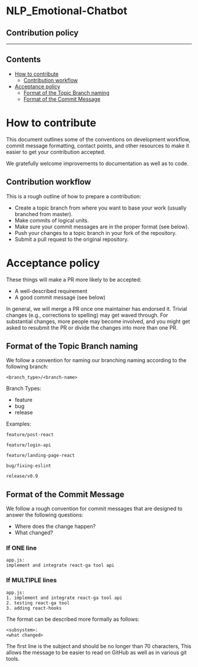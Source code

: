 # NLP_Emotional-Chatbot
## Contribution policy
---
## Contents

* [How to contribute](#How-to-contribute)
  * [Contribution workflow](#Contribution-workflow)
* [Acceptance policy](#Acceptance-policy)
  * [Format of the Topic Branch naming](#Format-of-the-Topic-Branch-naming)
  * [Format of the Commit Message](#Format-of-the-Commit-Message)

# How to contribute

This document outlines some of the conventions on development workflow, commit message formatting, contact points, and other resources to make it easier to get your contribution accepted.

We gratefully welcome improvements to documentation as well as to code.

## Contribution workflow

This is a rough outline of how to prepare a contribution:

- Create a topic branch from where you want to base your work (usually branched from master).
- Make commits of logical units.
- Make sure your commit messages are in the proper format (see below).
- Push your changes to a topic branch in your fork of the repository.
- Submit a pull request to the original repository.

# Acceptance policy

These things will make a PR more likely to be accepted:

 * A well-described requirement
 * A good commit message (see below)

In general, we will merge a PR once one maintainer has endorsed it.
Trivial changes (e.g., corrections to spelling) may get waved through.
For substantial changes, more people may become involved, and you might get asked to resubmit the PR or divide the changes into more than one PR.

## Format of the Topic Branch naming 
We follow a convention for naming our branching naming according to the following branch:   

```
<branch_type>/<branch-name>
```

Branch Types: 

- feature
- bug
- release

Examples: 

```
feature/post-react
```

```
feature/login-api
```

```
feature/landing-page-react
```

```
bug/fixing-eslint
```

```
release/v0.9
```


## Format of the Commit Message

We follow a rough convention for commit messages that are designed to answer the following
questions: 

- Where does the change happen?
- What changed?

### If ONE line
```
app.js: 
implement and integrate react-ga tool api
```

### If MULTIPLE lines
```
app.js: 
1. implement and integrate react-ga tool api
2. testing react-ga tool
3. adding react-hooks
```

The format can be described more formally as follows:

```
<subsystem>: 
<what changed>
```

The first line is the subject and should be no longer than 70 characters,  This allows the message to be easier to read on GitHub as well as in various git tools.
